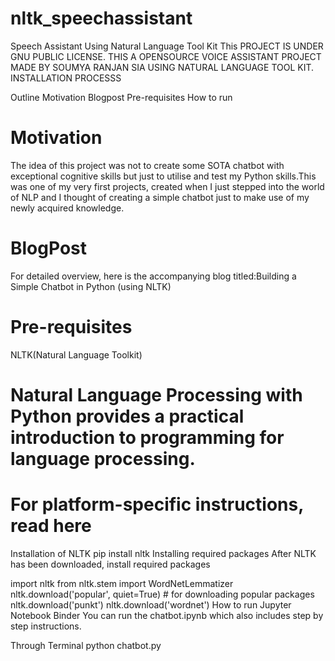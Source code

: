 # nltk_speechassistant
Speech Assistant Using Natural Language Tool Kit
This PROJECT IS UNDER  GNU PUBLIC LICENSE.
THIS A OPENSOURCE VOICE ASSISTANT PROJECT MADE BY SOUMYA RANJAN SIA USING NATURAL LANGUAGE TOOL KIT.
INSTALLATION PROCESSS

Outline
Motivation
Blogpost
Pre-requisites
How to run
# Motivation
The idea of this project was not to create some SOTA chatbot with exceptional cognitive skills but just to utilise and test my Python skills.This was one of my very first projects, created when I just stepped into the world of NLP and I thought of creating a simple chatbot just to make use of my newly acquired knowledge.

# BlogPost
For detailed overview, here is the accompanying blog titled:Building a Simple Chatbot in Python (using NLTK)

# Pre-requisites
NLTK(Natural Language Toolkit)

# Natural Language Processing with Python provides a practical introduction to programming for language processing.

# For platform-specific instructions, read here

Installation of NLTK
pip install nltk
Installing required packages
After NLTK has been downloaded, install required packages

import nltk
from nltk.stem import WordNetLemmatizer
nltk.download('popular', quiet=True) # for downloading popular packages
nltk.download('punkt') 
nltk.download('wordnet') 
How to run
Jupyter Notebook Binder
You can run the chatbot.ipynb which also includes step by step instructions.

Through Terminal
python chatbot.py
